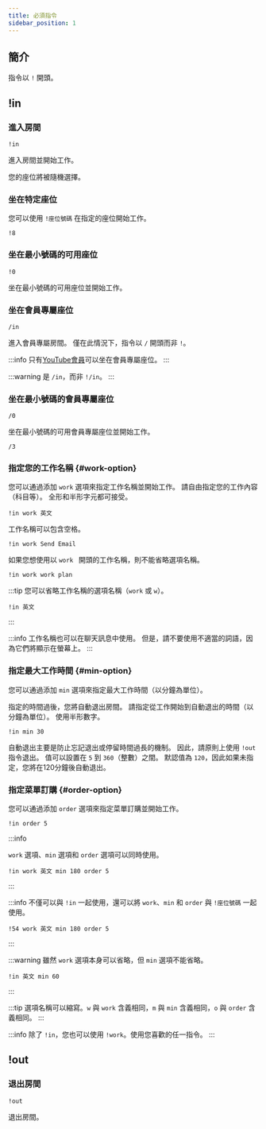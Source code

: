 ```yaml
---
title: 必須指令
sidebar_position: 1
---
```


## 簡介

指令以 `!` 開頭。

## !in

### 進入房間

```
!in
```

進入房間並開始工作。

您的座位將被隨機選擇。


### 坐在特定座位

您可以使用 `!座位號碼` 在指定的座位開始工作。

```text title="例如：坐在8號座位。"
!8
```

### 坐在最小號碼的可用座位

```
!0
```

坐在最小號碼的可用座位並開始工作。

### 坐在會員專屬座位

```
/in
```

進入會員專屬房間。
僅在此情況下，指令以 `/` 開頭而非 `!`。

:::info
只有[YouTube會員](https://www.youtube.com/channel/UCXuD2XmPTdpVy7zmwbFVZWg/join)可以坐在會員專屬座位。
:::

:::warning
是 `/in`，而非 `!/in`。
:::

### 坐在最小號碼的會員專屬座位

```
/0
```

坐在最小號碼的可用會員專屬座位並開始工作。

```text title="例如：坐在3號會員專屬座位。"
/3
```

### 指定您的工作名稱 {#work-option}

您可以通過添加 `work` 選項來指定工作名稱並開始工作。
請自由指定您的工作內容（科目等）。
全形和半形字元都可接受。

```text title="例如：學習英語。"
!in work 英文
```

工作名稱可以包含空格。

```text title="例如：將工作名稱設為 'Send Email'。"
!in work Send Email
```

如果您想使用以 `work ` 開頭的工作名稱，則不能省略選項名稱。

```text title="例如：將工作名稱設為 'work plan'。"
!in work work plan
```

:::tip
您可以省略工作名稱的選項名稱（`work` 或 `w`）。

```text title="例如：學習英語。"
!in 英文
```

:::

:::info
工作名稱也可以在聊天訊息中使用。
但是，請不要使用不適當的詞語，因為它們將顯示在螢幕上。
:::

### 指定最大工作時間 {#min-option}

您可以通過添加 `min` 選項來指定最大工作時間（以分鐘為單位）。

指定的時間過後，您將自動退出房間。
請指定從工作開始到自動退出的時間（以分鐘為單位）。
使用半形數字。

```text title="例如：30分鐘後自動退出。"
!in min 30
```

自動退出主要是防止忘記退出或停留時間過長的機制。
因此，請原則上使用 `!out` 指令退出。
值可以設置在 `5` 到 `360`（整數）之間。
默認值為 `120`，因此如果未指定，您將在120分鐘後自動退出。

### 指定菜單訂購 {#order-option}

您可以通過添加 `order` 選項來指定菜單訂購並開始工作。

```text title="例如：進入房間的同時訂購菜單項目5。"
!in order 5
```

:::info

`work` 選項、`min` 選項和 `order` 選項可以同時使用。

```text title="例如：學習英語並在180分鐘後自動退出，同時訂購菜單項目5。"
!in work 英文 min 180 order 5
```

:::

:::info
不僅可以與 `!in` 一起使用，還可以將 `work`、`min` 和 `order` 與 `!座位號碼` 一起使用。

```text title="例如：坐在54號座位，學習英語並在180分鐘後自動退出，同時訂購菜單項目5。"
!54 work 英文 min 180 order 5
```

:::

:::warning
雖然 `work` 選項本身可以省略，但 `min` 選項不能省略。

```text title="例如：學習英語並在60分鐘後自動退出。"
!in 英文 min 60
```

:::

:::tip
選項名稱可以縮寫。`w` 與 `work` 含義相同，`m` 與 `min` 含義相同，`o` 與 `order` 含義相同。
:::

:::info
除了 `!in`，您也可以使用 `!work`。使用您喜歡的任一指令。
:::

## !out

### 退出房間

```
!out
```

退出房間。

